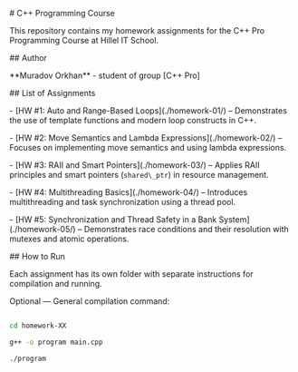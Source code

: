 \# C++ Programming Course



This repository contains my homework assignments for the C++ Pro Programming Course at Hillel IT School.



\## Author

\*\*Muradov Orkhan\*\* - student of group \[C++ Pro]



\## List of Assignments



\- \[HW #1: Auto and Range-Based Loops](./homework-01/) – Demonstrates the use of template functions and modern loop constructs in C++.

\- \[HW #2: Move Semantics and Lambda Expressions](./homework-02/) – Focuses on implementing move semantics and using lambda expressions.

\- \[HW #3: RAII and Smart Pointers](./homework-03/) – Applies RAII principles and smart pointers (`shared\_ptr`) in resource management.

\- \[HW #4: Multithreading Basics](./homework-04/) – Introduces multithreading and task synchronization using a thread pool.

\- \[HW #5: Synchronization and Thread Safety in a Bank System](./homework-05/) – Demonstrates race conditions and their resolution with mutexes and atomic operations.



\## How to Run



Each assignment has its own folder with separate instructions for compilation and running.



Optional — General compilation command:

```bash

cd homework-XX

g++ -o program main.cpp

./program



